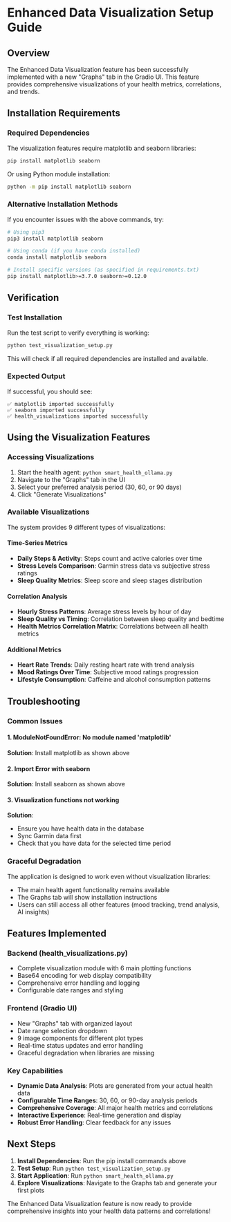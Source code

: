 # Enhanced Data Visualization Setup Guide

## Overview
The Enhanced Data Visualization feature has been successfully implemented with a new "Graphs" tab in the Gradio UI. This feature provides comprehensive visualizations of your health metrics, correlations, and trends.

## Installation Requirements

### Required Dependencies
The visualization features require matplotlib and seaborn libraries:

```bash
pip install matplotlib seaborn
```

Or using Python module installation:
```bash
python -m pip install matplotlib seaborn
```

### Alternative Installation Methods
If you encounter issues with the above commands, try:

```bash
# Using pip3
pip3 install matplotlib seaborn

# Using conda (if you have conda installed)
conda install matplotlib seaborn

# Install specific versions (as specified in requirements.txt)
pip install matplotlib>=3.7.0 seaborn>=0.12.0
```

## Verification

### Test Installation
Run the test script to verify everything is working:

```bash
python test_visualization_setup.py
```

This will check if all required dependencies are installed and available.

### Expected Output
If successful, you should see:
```
✅ matplotlib imported successfully
✅ seaborn imported successfully
✅ health_visualizations imported successfully
```

## Using the Visualization Features

### Accessing Visualizations
1. Start the health agent: `python smart_health_ollama.py`
2. Navigate to the "Graphs" tab in the UI
3. Select your preferred analysis period (30, 60, or 90 days)
4. Click "Generate Visualizations"

### Available Visualizations
The system provides 9 different types of visualizations:

#### Time-Series Metrics
- **Daily Steps & Activity**: Steps count and active calories over time
- **Stress Levels Comparison**: Garmin stress data vs subjective stress ratings
- **Sleep Quality Metrics**: Sleep score and sleep stages distribution

#### Correlation Analysis
- **Hourly Stress Patterns**: Average stress levels by hour of day
- **Sleep Quality vs Timing**: Correlation between sleep quality and bedtime
- **Health Metrics Correlation Matrix**: Correlations between all health metrics

#### Additional Metrics
- **Heart Rate Trends**: Daily resting heart rate with trend analysis
- **Mood Ratings Over Time**: Subjective mood ratings progression
- **Lifestyle Consumption**: Caffeine and alcohol consumption patterns

## Troubleshooting

### Common Issues

#### 1. ModuleNotFoundError: No module named 'matplotlib'
**Solution**: Install matplotlib as shown above

#### 2. Import Error with seaborn
**Solution**: Install seaborn as shown above

#### 3. Visualization functions not working
**Solution**: 
- Ensure you have health data in the database
- Sync Garmin data first
- Check that you have data for the selected time period

### Graceful Degradation
The application is designed to work even without visualization libraries:
- The main health agent functionality remains available
- The Graphs tab will show installation instructions
- Users can still access all other features (mood tracking, trend analysis, AI insights)

## Features Implemented

### Backend (health_visualizations.py)
- Complete visualization module with 6 main plotting functions
- Base64 encoding for web display compatibility
- Comprehensive error handling and logging
- Configurable date ranges and styling

### Frontend (Gradio UI)
- New "Graphs" tab with organized layout
- Date range selection dropdown
- 9 image components for different plot types
- Real-time status updates and error handling
- Graceful degradation when libraries are missing

### Key Capabilities
- **Dynamic Data Analysis**: Plots are generated from your actual health data
- **Configurable Time Ranges**: 30, 60, or 90-day analysis periods
- **Comprehensive Coverage**: All major health metrics and correlations
- **Interactive Experience**: Real-time generation and display
- **Robust Error Handling**: Clear feedback for any issues

## Next Steps

1. **Install Dependencies**: Run the pip install commands above
2. **Test Setup**: Run `python test_visualization_setup.py`
3. **Start Application**: Run `python smart_health_ollama.py`
4. **Explore Visualizations**: Navigate to the Graphs tab and generate your first plots

The Enhanced Data Visualization feature is now ready to provide comprehensive insights into your health data patterns and correlations!